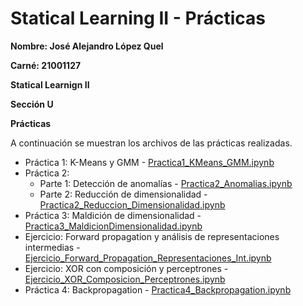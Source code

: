 # Statical Learning II - Prácticas

**Nombre: José Alejandro López Quel**

**Carné: 21001127**

**Statical Learnign II**

**Sección U**

**Prácticas**

A continuación se muestran los archivos de las prácticas realizadas.

- Práctica 1: K-Means y GMM - [Practica1_KMeans_GMM.ipynb](https://github.com/alejandrolq/StaticalLearningII-Practicas/blob/main/Practica1_KMeans_GMM.ipynb "Práctica 1")
- Práctica 2: 
   -  Parte 1: Detección de anomalías - [Practica2_Anomalias.ipynb](https://github.com/alejandrolq/StaticalLearningII-Practicas/blob/main/Practica2_Anomalias.ipynb "Práctica 2 Parte 1")
   -  Parte 2: Reducción de dimensionalidad - [Practica2_Reduccion_Dimensionalidad.ipynb](https://github.com/alejandrolq/StaticalLearningII-Practicas/blob/main/Practica2_Reduccion_Dimensionalidad.ipynb "Práctica 2 Parte 2")
- Práctica 3: Maldición de dimensionalidad - [Practica3_MaldicionDimensionalidad.ipynb](https://github.com/alejandrolq/StaticalLearningII-Practicas/blob/main/Practica3_MaldicionDimensionalidad.ipynb "Práctica 3")
- Ejercicio: Forward propagation y análisis de representaciones intermedias - [Ejercicio_Forward_Propagation_Representaciones_Int.ipynb](https://github.com/alejandrolq/StaticalLearningII-Practicas/blob/main/Ejercicio_Forward_Propagation_Representaciones_Int.ipynb "Ejercicio forward propagation")
- Ejercicio: XOR con composición y perceptrones - [Ejercicio_XOR_Composicion_Perceptrones.ipynb](https://github.com/alejandrolq/StaticalLearningII-Practicas/blob/main/Ejercicio_XOR_Composicion_Perceptrones.ipynb "Ejercicio XOR con composición y perceptrones")
- Práctica 4: Backpropagation - [Practica4_Backpropagation.ipynb](https://github.com/alejandrolq/StaticalLearningII-Practicas/blob/main/Practica4_Backpropagation.ipynb "Práctica 4")
